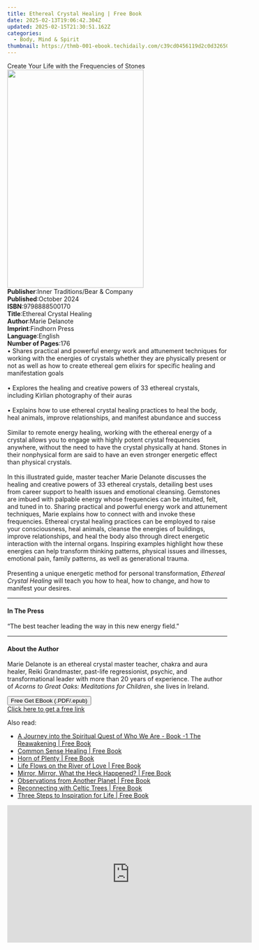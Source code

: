 ```yaml
---
title: Ethereal Crystal Healing | Free Book
date: 2025-02-13T19:06:42.304Z
updated: 2025-02-15T21:30:51.162Z
categories:
  - Body, Mind & Spirit
thumbnail: https://thmb-001-ebook.techidaily.com/c39cd0456119d2c0d32650f855e61d068c31620b7f21b9d32dbbb3d602f6db75.jpg
---
```

<main id="book-container">
  <div class="flex flex-col">
    <div class="book-brief flex-1 py-6 px-4 sm:p-6 md:py-10 md:px-8">
      <!-- brief-->
      <div class="book-brief-main">
        Create Your Life with the Frequencies of Stones
      </div>
    </div>
    <div
      class="book-meta-info flex-1 grid gap-4 col-start-1 col-end-3 row-start-1 sm:mb-6 sm:grid-cols-4 lg:gap-6 lg:col-start-2 lg:row-end-6 lg:row-span-6 lg:mb-0"
    >
      <div
        class="book-meta-info-left place-content-center mt-4 p-4 text-sm leading-6 col-start-2 col-span-2 dark:text-slate-400"
      >
        <img
          class="w-full h-500 object-cover rounded-lg sm:h-255 sm:col-span-2 lg:col-span-full"
          src="https://img-001-ebook.techidaily.com/ffdc6856ef675ebbc32f3a66175f0d6ed16be79729e6343405b9971c244a422b.jpg"
          alt=""
          width="312"
          height="500"
        />
      </div>
      <div
        class="book-meta-info-right mt-2 col-start-1 row-start-2 col-span-3 self-center"
      >
        <!-- meta data  -->
        <div class="flex flex-col px-4 md:px-8">
          <div class="flex-1">
            <strong>Publisher</strong>:<span class="px-2"
              >Inner Traditions/Bear &amp; Company</span
            >
          </div>
          <div class="flex-1">
            <strong>Published</strong>:<span class="px-2">October 2024</span>
          </div>
          <div class="flex-1">
            <strong>ISBN</strong>:<span class="px-2">9798888500170</span>
          </div>
          <div class="flex-1">
            <strong>Title</strong>:<span class="px-2"
              >Ethereal Crystal Healing</span
            >
          </div>
          <div class="flex-1">
            <strong>Author</strong>:<span class="px-2">Marie Delanote</span>
          </div>
          <div class="flex-1">
            <strong>Imprint</strong>:<span class="px-2">Findhorn Press</span>
          </div>
          <div class="flex-1">
            <strong>Language</strong>:<span class="px-2">English</span>
          </div>
          <div class="flex-1">
            <strong>Number of Pages</strong>:<span class="px-2">176</span>
          </div>
        </div>
      </div>
    </div>
    <div class="book-description flex-1 py-6 px-4 sm:p-6 md:py-10 md:px-8">
      <div class="book-description-main">
        <div accordion-content="" id="description">
          • Shares practical and powerful energy work and attunement techniques
          for working with the energies of crystals whether they are physically
          present or not as well as how to create ethereal gem elixirs for
          specific healing and manifestation goals<br /><br />• Explores the
          healing and creative powers of 33 ethereal crystals, including Kirlian
          photography of their auras<br /><br />• Explains how to use ethereal
          crystal healing practices to heal the body, heal animals, improve
          relationships, and manifest abundance and success<br /><br />Similar
          to remote energy healing, working with the ethereal energy of a
          crystal allows you to engage with highly potent crystal frequencies
          anywhere, without the need to have the crystal physically at hand.
          Stones in their nonphysical form are said to have an even stronger
          energetic effect than physical crystals.<br /><br />In this
          illustrated guide, master teacher Marie Delanote discusses the healing
          and creative powers of 33 ethereal crystals, detailing best uses from
          career support to health issues and emotional cleansing. Gemstones are
          imbued with palpable energy whose frequencies can be intuited, felt,
          and tuned in to. Sharing practical and powerful energy work and
          attunement techniques, Marie explains how to connect with and invoke
          these frequencies. Ethereal crystal healing practices can be employed
          to raise your consciousness, heal animals, cleanse the energies of
          buildings, improve relationships, and heal the body also through
          direct energetic interaction with the internal organs. Inspiring
          examples highlight how these energies can help transform thinking
          patterns, physical issues and illnesses, emotional pain, family
          patterns, as well as generational trauma.<br /><br />Presenting a
          unique energetic method for personal transformation,
          <i>Ethereal Crystal Healing</i> will teach you how to heal, how to
          change, and how to manifest your desires.
        </div>
        <div class="accordion-fader"></div>
      </div>
    </div>
    <div class="book-excerpts flex-1 py-6 px-4 sm:p-6 md:py-10 md:px-8">
      <!-- excerpts-->
      <div class="book-excerpts-main">
        <hr />
        <h4 class="placeholder placeholder-heading">
          <span>In The Press</span>
        </h4>
        <p>“The best teacher leading the way in this new energy field.”</p>
      </div>
    </div>
    <div class="book-about-author flex-1 py-6 px-4 sm:p-6 md:py-10 md:px-8">
      <!-- about author-->
      <div class="book-main-author-main">
        <hr />
        <h4 class="placeholder placeholder-heading">
          <span>About the Author</span>
        </h4>
        <p>
          Marie Delanote is an ethereal crystal master teacher, chakra and aura
          healer, Reiki Grandmaster, past-life regressionist, psychic, and
          transformational leader with more than 20 years of experience. The
          author of <i>Acorns to Great Oaks: Meditations for Children</i>, she
          lives in Ireland.
        </p>
      </div>
    </div>
    <div class="book-free-get flex-1 py-6 px-4 sm:p-6 md:py-10 md:px-8">
      <button
        id="btn-free-get"
        class="bg-blue-500 hover:bg-blue-700 text-white font-bold py-2 px-4 rounded"
      >
        Free Get EBook (.PDF/.epub)
      </button>
      <div id="countdown-display" class="px-2 text-lg mt-2"></div>
      <a
        id="free-link"
        class="hidden bg-blue-500 hover:bg-blue-700 text-white font-bold py-2 px-4 rounded"
        href="https://www.ebooks.com/en-us/book/211241335/ethereal-crystal-healing/marie-delanote/"
        target="_blank"
        >Click here to get a free link</a
      >
    </div>
    <script>
      let countdownTime = 0;
      let countdownInterval = null;
      document
        .getElementById('btn-free-get')
        .addEventListener('click', startCountdown);
      function startCountdown() {
        countdownTime = new Date().getTime() + 60000 * 3;
        countdownInterval = setInterval(updateCountdown, 1000);
        document.getElementById('btn-free-get').disabled = true;
        document
          .getElementById('btn-free-get')
          .classList.add('bg-gray-500', 'cursor-not-allowed');
      }
      function updateCountdown() {
        let currentTime = new Date().getTime();
        let timeLeft = countdownTime - currentTime;
        let secondsLeft = Math.floor(timeLeft / 1000);
        document.getElementById('countdown-display').innerHTML =
          `Remaining time: ${secondsLeft} seconds.`;
        if (secondsLeft <= 0) {
          clearInterval(countdownInterval);
          document.getElementById('btn-free-get').classList.add('hidden');
          document.getElementById('free-link').classList.remove('hidden');
          document.getElementById('countdown-display').innerHTML = '';
        }
      }
    </script>
  </div>
</main>

<ins class="adsbygoogle"
      style="display:block"
      data-ad-client="ca-pub-7571918770474297"
      data-ad-slot="8358498916"
      data-ad-format="auto"
      data-full-width-responsive="true"></ins>
    

<span class="atpl-alsoreadstyle">Also read:</span>
<div><ul>
<li><a href="https://novels-ebooks.techidaily.com/209850163-9781615000753-a-journey-into-the-spiritual-quest-of-who-we-are-book-1-the-reawakening/"><u>A Journey into the Spiritual Quest of Who We Are - Book -1 The Reawakening | Free Book</u></a></li>
<li><a href="https://novels-ebooks.techidaily.com/209850157-9784902837797-common-sense-healing/"><u>Common Sense Healing | Free Book</u></a></li>
<li><a href="https://novels-ebooks.techidaily.com/209850266-9781947151277-horn-of-plenty/"><u>Horn of Plenty | Free Book</u></a></li>
<li><a href="https://novels-ebooks.techidaily.com/209850240-9781947151253-life-flows-on-the-river-of-love/"><u>Life Flows on the River of Love | Free Book</u></a></li>
<li><a href="https://novels-ebooks.techidaily.com/209850278-9781640850149-mirror-mirror-what-the-heck-happened/"><u>Mirror, Mirror, What the Heck Happened? | Free Book</u></a></li>
<li><a href="https://novels-ebooks.techidaily.com/209850316-9781615001279-observations-from-another-planet/"><u>Observations from Another Planet | Free Book</u></a></li>
<li><a href="https://novels-ebooks.techidaily.com/209850070-9780993051272-reconnecting-with-celtic-trees/"><u>Reconnecting with Celtic Trees | Free Book</u></a></li>
<li><a href="https://novels-ebooks.techidaily.com/209850289-9780648085409-three-steps-to-inspiration-for-life/"><u>Three Steps to Inspiration for Life | Free Book</u></a></li>
</ul></div>

<!-- affiliate ads begin -->
<iframe width="560" height="315" src="https://www.youtube.com/embed/hXIq2G0nShk?si=5Z4Fwv7ZB6oKWsdd" title="YouTube video player" frameborder="0" allow="accelerometer; autoplay; clipboard-write; encrypted-media; gyroscope; picture-in-picture; web-share" referrerpolicy="strict-origin-when-cross-origin" allowfullscreen></iframe>
<!-- affiliate ads end -->

